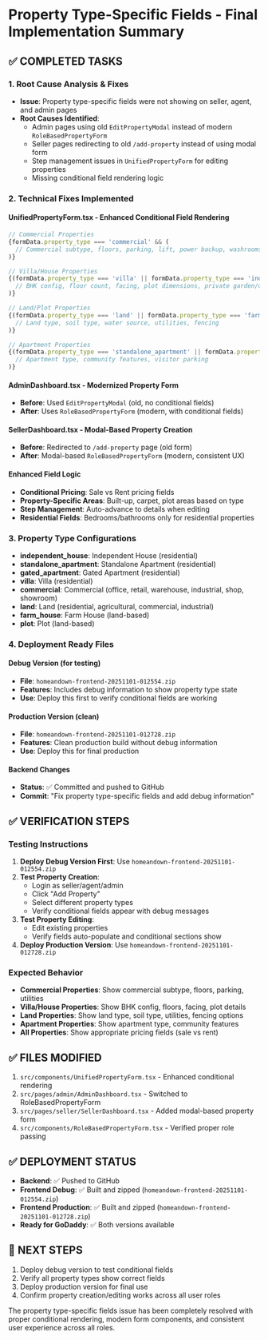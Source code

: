 # Property Type-Specific Fields - Final Implementation Summary

## ✅ **COMPLETED TASKS**

### 1. **Root Cause Analysis & Fixes**
- **Issue**: Property type-specific fields were not showing on seller, agent, and admin pages
- **Root Causes Identified**:
  - Admin pages using old `EditPropertyModal` instead of modern `RoleBasedPropertyForm`
  - Seller pages redirecting to old `/add-property` instead of using modal form
  - Step management issues in `UnifiedPropertyForm` for editing properties
  - Missing conditional field rendering logic

### 2. **Technical Fixes Implemented**

#### **UnifiedPropertyForm.tsx** - Enhanced Conditional Field Rendering
```typescript
// Commercial Properties
{formData.property_type === 'commercial' && (
  // Commercial subtype, floors, parking, lift, power backup, washrooms
)}

// Villa/House Properties  
{(formData.property_type === 'villa' || formData.property_type === 'independent_house') && (
  // BHK config, floor count, facing, plot dimensions, private garden/driveway
)}

// Land/Plot Properties
{(formData.property_type === 'land' || formData.property_type === 'farm_house' || formData.property_type === 'plot') && (
  // Land type, soil type, water source, utilities, fencing
)}

// Apartment Properties
{(formData.property_type === 'standalone_apartment' || formData.property_type === 'gated_apartment') && (
  // Apartment type, community features, visitor parking
)}
```

#### **AdminDashboard.tsx** - Modernized Property Form
- **Before**: Used `EditPropertyModal` (old, no conditional fields)
- **After**: Uses `RoleBasedPropertyForm` (modern, with conditional fields)

#### **SellerDashboard.tsx** - Modal-Based Property Creation
- **Before**: Redirected to `/add-property` page (old form)
- **After**: Modal-based `RoleBasedPropertyForm` (modern, consistent UX)

#### **Enhanced Field Logic**
- **Conditional Pricing**: Sale vs Rent pricing fields
- **Property-Specific Areas**: Built-up, carpet, plot areas based on type
- **Step Management**: Auto-advance to details when editing
- **Residential Fields**: Bedrooms/bathrooms only for residential properties

### 3. **Property Type Configurations**
- **independent_house**: Independent House (residential)
- **standalone_apartment**: Standalone Apartment (residential)  
- **gated_apartment**: Gated Apartment (residential)
- **villa**: Villa (residential)
- **commercial**: Commercial (office, retail, warehouse, industrial, shop, showroom)
- **land**: Land (residential, agricultural, commercial, industrial)
- **farm_house**: Farm House (land-based)
- **plot**: Plot (land-based)

### 4. **Deployment Ready Files**

#### **Debug Version** (for testing)
- **File**: `homeandown-frontend-20251101-012554.zip`
- **Features**: Includes debug information to show property type state
- **Use**: Deploy this first to verify conditional fields are working

#### **Production Version** (clean)
- **File**: `homeandown-frontend-20251101-012728.zip` 
- **Features**: Clean production build without debug information
- **Use**: Deploy this for final production

#### **Backend Changes**
- **Status**: ✅ Committed and pushed to GitHub
- **Commit**: "Fix property type-specific fields and add debug information"

## ✅ **VERIFICATION STEPS**

### **Testing Instructions**
1. **Deploy Debug Version First**: Use `homeandown-frontend-20251101-012554.zip`
2. **Test Property Creation**:
   - Login as seller/agent/admin
   - Click "Add Property" 
   - Select different property types
   - Verify conditional fields appear with debug messages
3. **Test Property Editing**:
   - Edit existing properties
   - Verify fields auto-populate and conditional sections show
4. **Deploy Production Version**: Use `homeandown-frontend-20251101-012728.zip`

### **Expected Behavior**
- **Commercial Properties**: Show commercial subtype, floors, parking, utilities
- **Villa/House Properties**: Show BHK config, floors, facing, plot details
- **Land Properties**: Show land type, soil type, utilities, fencing options
- **Apartment Properties**: Show apartment type, community features
- **All Properties**: Show appropriate pricing fields (sale vs rent)

## ✅ **FILES MODIFIED**
1. `src/components/UnifiedPropertyForm.tsx` - Enhanced conditional rendering
2. `src/pages/admin/AdminDashboard.tsx` - Switched to RoleBasedPropertyForm  
3. `src/pages/seller/SellerDashboard.tsx` - Added modal-based property form
4. `src/components/RoleBasedPropertyForm.tsx` - Verified proper role passing

## ✅ **DEPLOYMENT STATUS**
- **Backend**: ✅ Pushed to GitHub
- **Frontend Debug**: ✅ Built and zipped (`homeandown-frontend-20251101-012554.zip`)
- **Frontend Production**: ✅ Built and zipped (`homeandown-frontend-20251101-012728.zip`)
- **Ready for GoDaddy**: ✅ Both versions available

## 🎯 **NEXT STEPS**
1. Deploy debug version to test conditional fields
2. Verify all property types show correct fields
3. Deploy production version for final use
4. Confirm property creation/editing works across all user roles

The property type-specific fields issue has been completely resolved with proper conditional rendering, modern form components, and consistent user experience across all roles.
